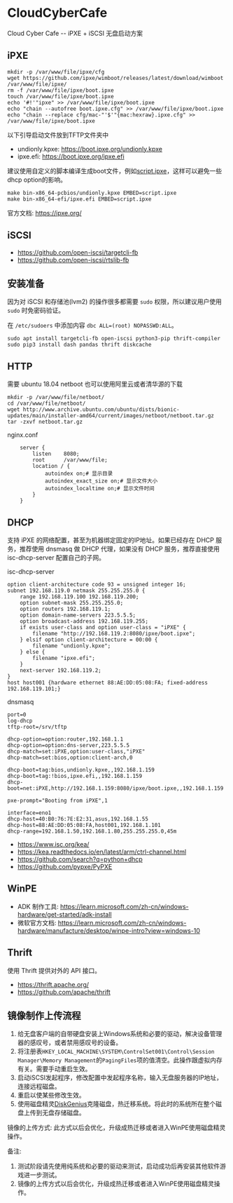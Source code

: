 # CloudCyberCafe

Cloud Cyber Cafe -- iPXE + iSCSI 无盘启动方案

## iPXE

```shell
mkdir -p /var/www/file/ipxe/cfg
wget https://github.com/ipxe/wimboot/releases/latest/download/wimboot /var/www/file/ipxe/
rm -f /var/www/file/ipxe/boot.ipxe
touch /var/www/file/ipxe/boot.ipxe
echo '#!'"ipxe" >> /var/www/file/ipxe/boot.ipxe
echo "chain --autofree boot.ipxe.cfg" >> /var/www/file/ipxe/boot.ipxe
echo "chain --replace cfg/mac-"'$'"{mac:hexraw}.ipxe.cfg" >> /var/www/file/ipxe/boot.ipxe
```

以下引导启动文件放到TFTP文件夹中
- undionly.kpxe: https://boot.ipxe.org/undionly.kpxe
- ipxe.efi: https://boot.ipxe.org/ipxe.efi

建议使用自定义的脚本编译生成boot文件，例如[script.ipxe](./ipxe/script.ipxe)，这样可以避免一些dhcp option的影响。

```
make bin-x86_64-pcbios/undionly.kpxe EMBED=script.ipxe
make bin-x86_64-efi/ipxe.efi EMBED=script.ipxe
```

官方文档: https://ipxe.org/

## iSCSI

- https://github.com/open-iscsi/targetcli-fb
- https://github.com/open-iscsi/rtslib-fb

## 安装准备

因为对 iSCSI 和存储池(lvm2) 的操作很多都需要 `sudo` 权限，所以建议用户使用 `sudo` 时免密码验证。

在 `/etc/sudoers` 中添加内容 `dbc	ALL=(root) NOPASSWD:ALL`。

```shell
sudo apt install targetcli-fb open-iscsi python3-pip thrift-compiler
sudo pip3 install dash pandas thrift diskcache
```

## HTTP

需要 ubuntu 18.04 netboot 也可以使用阿里云或者清华源的下载

```shell
mkdir -p /var/www/file/netboot/
cd /var/www/file/netboot/
wget http://www.archive.ubuntu.com/ubuntu/dists/bionic-updates/main/installer-amd64/current/images/netboot/netboot.tar.gz
tar -zxvf netboot.tar.gz
```

nginx.conf
```
    server {
        listen    8080;
        root      /var/www/file;
        location / {
            autoindex on;# 显示目录
            autoindex_exact_size on;# 显示文件大小
            autoindex_localtime on;# 显示文件时间
        }
    }
```

## DHCP

支持 iPXE 的网络配置，甚至为机器绑定固定的IP地址。如果已经存在 DHCP 服务，推荐使用 dnsmasq 做 DHCP 代理，如果没有 DHCP 服务，推荐直接使用 isc-dhcp-server 配置自己的子网。

isc-dhcp-server
```
option client-architecture code 93 = unsigned integer 16;
subnet 192.168.119.0 netmask 255.255.255.0 {
    range 192.168.119.100 192.168.119.200;
    option subnet-mask 255.255.255.0;
    option routers 192.168.119.1;
    option domain-name-servers 223.5.5.5;
    option broadcast-address 192.168.119.255;
    if exists user-class and option user-class = "iPXE" {
        filename "http://192.168.119.2:8080/ipxe/boot.ipxe";
    } elsif option client-architecture = 00:00 {
        filename "undionly.kpxe";
    } else {
        filename "ipxe.efi";
    }
    next-server 192.168.119.2;
}
host host001 {hardware ethernet 88:AE:DD:05:08:FA; fixed-address 192.168.119.101;}
```

dnsmasq
```
port=0
log-dhcp
tftp-root=/srv/tftp

dhcp-option=option:router,192.168.1.1
dhcp-option=option:dns-server,223.5.5.5
dhcp-match=set:iPXE,option:user-class,"iPXE"
dhcp-match=set:bios,option:client-arch,0

dhcp-boot=tag:bios,undionly.kpxe,,192.168.1.159
dhcp-boot=tag:!bios,ipxe.efi,,192.168.1.159
dhcp-boot=net:iPXE,http://192.168.1.159:8080/ipxe/boot.ipxe,,192.168.1.159

pxe-prompt="Booting from iPXE",1

interface=eno1
dhcp-host=40:B0:76:7E:E2:31,asus,192.168.1.55
dhcp-host=88:AE:DD:05:08:FA,host001,192.168.1.101
dhcp-range=192.168.1.50,192.168.1.80,255.255.255.0,45m
```

- https://www.isc.org/kea/
- https://kea.readthedocs.io/en/latest/arm/ctrl-channel.html
- https://github.com/search?q=python+dhcp
- https://github.com/pypxe/PyPXE

## WinPE

- ADK 制作工具: https://learn.microsoft.com/zh-cn/windows-hardware/get-started/adk-install
- 微软官方文档: https://learn.microsoft.com/zh-cn/windows-hardware/manufacture/desktop/winpe-intro?view=windows-10

## Thrift

使用 Thrift 提供对外的 API 接口。

- https://thrift.apache.org/
- https://github.com/apache/thrift

## 镜像制作上传流程

1. 给无盘客户端的自带硬盘安装上Windows系统和必要的驱动，解决设备管理器的感叹号，或者禁用感叹号的设备。
2. 将注册表`HKEY_LOCAL_MACHINE\SYSTEM\ControlSet001\Control\Session Manager\Memory Management`的`PagingFiles`项的值清空。此操作跟虚拟内存有关。需要手动重启生效。
3. 启动iSCSI发起程序，修改配置中发起程序名称，输入无盘服务器的IP地址，连接远程磁盘。
4. 重启以使某些修改生效。
5. 使用磁盘精灵[DiskGenius](https://www.diskgenius.cn/)克隆磁盘，热迁移系统。将此时的系统所在整个磁盘上传到无盘存储磁盘。

镜像的上传方式:
此方式以后会优化，升级成热迁移或者进入WinPE使用磁盘精灵操作。

备注:
1. 测试阶段请先使用纯系统和必要的驱动来测试，启动成功后再安装其他软件游戏进一步测试。
2. 镜像的上传方式以后会优化，升级成热迁移或者进入WinPE使用磁盘精灵操作。
